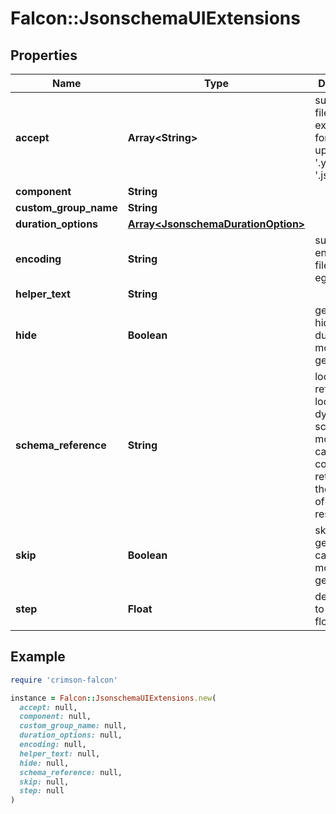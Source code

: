 # Falcon::JsonschemaUIExtensions

## Properties

| Name | Type | Description | Notes |
| ---- | ---- | ----------- | ----- |
| **accept** | **Array&lt;String&gt;** | supported file extensions for file upload, eg. &#39;.yaml&#39;, &#39;.json&#39; | [optional] |
| **component** | **String** |  | [optional] |
| **custom_group_name** | **String** |  | [optional] |
| **duration_options** | [**Array&lt;JsonschemaDurationOption&gt;**](JsonschemaDurationOption.md) |  | [optional] |
| **encoding** | **String** | supported encoding for file upload, eg. &#39;base64&#39; | [optional] |
| **helper_text** | **String** |  | [optional] |
| **hide** | **Boolean** | generate a hidden card during mobiledoc generation | [optional] |
| **schema_reference** | **String** | local reference to look up the dynamic json schema and mobiledoc card configuration returned in the top-level of api response | [optional] |
| **skip** | **Boolean** | skip generating a card during mobiledoc generation | [optional] |
| **step** | **Float** | decimal step to increment float values | [optional] |

## Example

```ruby
require 'crimson-falcon'

instance = Falcon::JsonschemaUIExtensions.new(
  accept: null,
  component: null,
  custom_group_name: null,
  duration_options: null,
  encoding: null,
  helper_text: null,
  hide: null,
  schema_reference: null,
  skip: null,
  step: null
)
```

